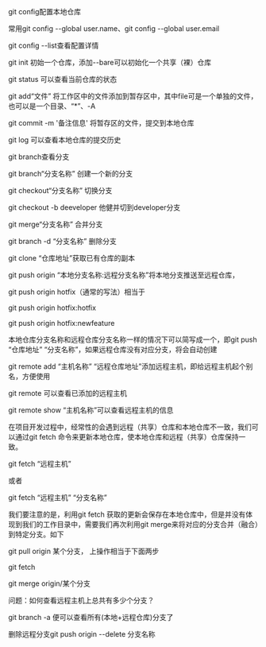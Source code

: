 git config配置本地仓库

常用git config --global user.name、git config --global user.email

git config --list查看配置详情

git init 初始一个仓库，添加--bare可以初始化一个共享（裸）仓库

git status 可以查看当前仓库的状态

git add“文件” 将工作区中的文件添加到暂存区中，其中file可是一个单独的文件，也可以是一个目录、“*”、-A

git commit -m '备注信息' 将暂存区的文件，提交到本地仓库

git log 可以查看本地仓库的提交历史

git branch查看分支

git branch“分支名称” 创建一个新的分支

git checkout“分支名称” 切换分支

git checkout -b deeveloper 他健并切到developer分支

git merge“分支名称” 合并分支

git branch -d “分支名称” 删除分支

git clone “仓库地址”获取已有仓库的副本

git push origin “本地分支名称:远程分支名称”将本地分支推送至远程仓库，

git push origin hotfix（通常的写法）相当于

git push origin hotfix:hotfix

git push origin hotfix:newfeature

本地仓库分支名称和远程仓库分支名称一样的情况下可以简写成一个，即git push “仓库地址” “分支名称”，如果远程仓库没有对应分支，将会自动创建

git remote add “主机名称” “远程仓库地址”添加远程主机，即给远程主机起个别名，方便使用

git remote 可以查看已添加的远程主机

git remote show “主机名称”可以查看远程主机的信息

在项目开发过程中，经常性的会遇到远程（共享）仓库和本地仓库不一致，我们可以通过git fetch 命令来更新本地仓库，使本地仓库和远程（共享）仓库保持一致。

git fetch  “远程主机”

或者

git fetch “远程主机” “分支名称”

我们要注意的是，利用git fetch 获取的更新会保存在本地仓库中，但是并没有体现到我们的工作目录中，需要我们再次利用git merge来将对应的分支合并（融合）到特定分支。如下

git pull origin 某个分支， 上操作相当于下面两步

git fetch

git merge origin/某个分支

问题：如何查看远程主机上总共有多少个分支？

git branch -a 便可以查看所有(本地+远程仓库)分支了

删除远程分支git push origin --delete 分支名称
